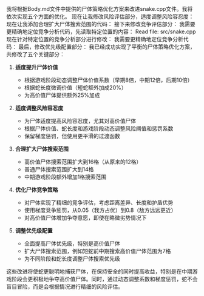 我将根据Body.md文件中提供的尸体策略优化方案来改进snake.cpp文件。我将依次实现五个方面的优化。
现在让我修改风险评估部分，适度调整风险容忍度：
现在让我添加合理扩大尸体搜索范围的代码：
接下来修改竞争评估部分：
我需要更精确地定位竞争分析代码，先读取特定位置的内容：
Read file: src/snake.cpp
现在针对特定位置的竞争分析部分进行修改：
我需要更精确地定位竞争分析代码：
最后，修改优先级配置部分：
我已经成功实现了平衡的尸体策略优化方案，共修改了五个关键部分：

1. **适度提升尸体价值**

   - 根据游戏阶段动态调整尸体价值系数（早期8倍，中期12倍，后期10倍）
   - 根据蛇长度微调价值（短蛇额外加成20%）
   - 为高价值尸体提供额外25%加成
2. **适度调整风险容忍度**

   - 为尸体适度提高风险容忍度，尤其对高价值尸体
   - 根据尸体价值、蛇长度和游戏阶段动态调整风险阈值和惩罚系数
   - 保留梯度惩罚，但使用更平滑的过渡函数
3. **合理扩大尸体搜索范围**

   - 高价值尸体搜索范围扩大到16格（从原来的12格）
   - 普通尸体搜索范围扩大到14格
   - 中期游戏阶段额外增加1格搜索范围
4. **优化尸体竞争策略**

   - 对尸体实现了精细的竞争评估，考虑距离差异、长度和护盾优势
   - 使用梯度竞争惩罚，从0.05（我方占优）到0.8（敌方远远更近）
   - 对高价值尸体增加争夺意愿，即使在略微劣势情况下
5. **调整优先级配置**

   - 全面提高尸体优先级，特别是高价值尸体
   - 扩大尸体搜索范围，例如短蛇前中期搜索高价值尸体范围为7格
   - 为不同阶段和蛇长度调整尸体搜索优先级

这些改进将使蛇更聪明地捕获尸体，在保持安全的同时提高收益，特别是在中期游戏阶段会更积极地争夺高价值尸体。同时，通过动态调整系数和梯度惩罚，蛇不会盲目冒险，而是会根据情况进行精细的风险评估。
